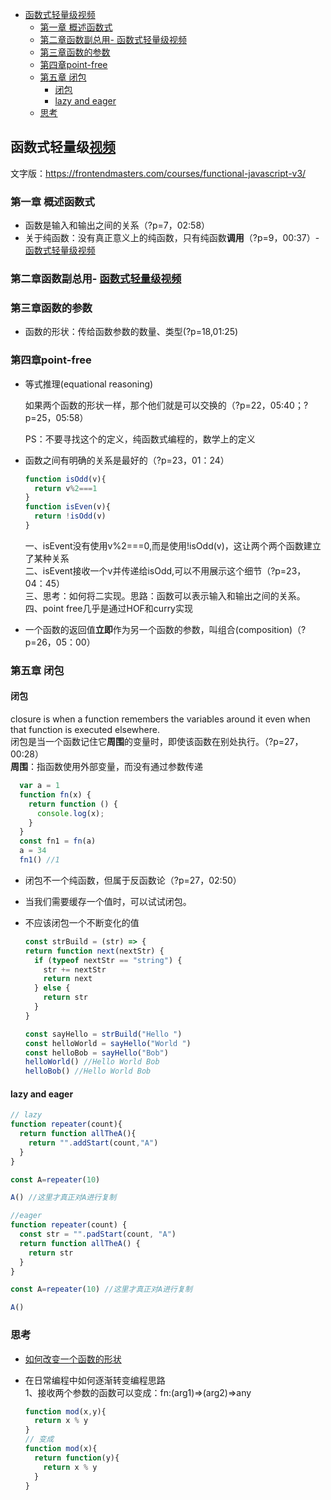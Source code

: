 
- [函数式轻量级视频](#函数式轻量级视频)
  - [第一章 概述函数式](#第一章-概述函数式)
  - [第二章函数副总用- 函数式轻量级视频](#第二章函数副总用--函数式轻量级视频)
  - [第三章函数的参数](#第三章函数的参数)
  - [第四章point-free](#第四章point-free)
  - [第五章 闭包](#第五章-闭包)
    - [闭包](#闭包)
    - [lazy and eager](#lazy-and-eager)
  - [思考](#思考)

## 函数式轻量级[视频](https://www.bilibili.com/video/BV1Nu411S7Jy)

文字版：<https://frontendmasters.com/courses/functional-javascript-v3/>

### 第一章 概述函数式

- 函数是输入和输出之间的关系（?p=7，02:58）
- 关于纯函数：没有真正意义上的纯函数，只有纯函数**调用**（?p=9，00:37）- [函数式轻量级视频](#函数式轻量级视频)

### 第二章函数副总用- [函数式轻量级视频](#函数式轻量级视频)
  
### 第三章函数的参数

- 函数的形状：传给函数参数的数量、类型(?p=18,01:25)

### 第四章point-free

- 等式推理(equational reasoning)

  如果两个函数的形状一样，那个他们就是可以交换的（?p=22，05:40；?p=25，05:58）

  PS：不要寻找这个的定义，纯函数式编程的，数学上的定义

- 函数之间有明确的关系是最好的（?p=23，01：24）

  ``` JavaScript
  function isOdd(v){
    return v%2===1
  }
  function isEven(v){
    return !isOdd(v)
  }
  ```

   一、isEvent没有使用v%2===0,而是使用!isOdd(v)，这让两个两个函数建立了某种关系  
    二、isEvent接收一个v并传递给isOdd,可以不用展示这个细节（?p=23，04：45）  
    三、思考：如何将二实现。思路：函数可以表示输入和输出之间的关系。  
    四、point free几乎是通过HOF和curry实现
  
- 一个函数的返回值**立即**作为另一个函数的参数，叫组合(composition)（?p=26，05：00）

### 第五章 闭包

#### 闭包  

  closure is when a function remembers the variables around it even when that function is executed elsewhere.  
  闭包是当一个函数记住它**周围**的变量时，即使该函数在别处执行。（?p=27，00:28）  
  **周围**：指函数使用外部变量，而没有通过参数传递

  ``` JavaScript
    var a = 1
    function fn(x) {
      return function () {
        console.log(x);
      }
    }
    const fn1 = fn(a)
    a = 34
    fn1() //1
  ```

- 闭包不一个纯函数，但属于反函数论（?p=27，02:50）

- 当我们需要缓存一个值时，可以试试闭包。

- 不应该闭包一个不断变化的值

    ``` JavaScript
    const strBuild = (str) => {
    return function next(nextStr) {
      if (typeof nextStr == "string") {
        str += nextStr
        return next
      } else {
        return str
      }
    }

    const sayHello = strBuild("Hello ")
    const helloWorld = sayHello("World ")
    const helloBob = sayHello("Bob")
    helloWorld() //Hello World Bob
    helloBob() //Hello World Bob

    ```

#### lazy and eager

``` JavaScript
// lazy
function repeater(count){
  return function allTheA(){
    return "".addStart(count,"A")
  }
}

const A=repeater(10)

A() //这里才真正对A进行复制

//eager 
function repeater(count) {
  const str = "".padStart(count, "A")
  return function allTheA() {
    return str
  }
}

const A=repeater(10) //这里才真正对A进行复制

A()
```

### 思考

- [如何改变一个函数的形状](ttps://github.com/smallmonsters/functional-programming-study/blog/master/unspread.js)

- 在日常编程中如何逐渐转变编程思路  
  1、接收两个参数的函数可以变成：fn:(arg1)=>(arg2)=>any

  ``` JavaScript
  function mod(x,y){
    return x % y
  }
  // 变成
  function mod(x){
    return function(y){
      return x % y
    }
  }
  ```
